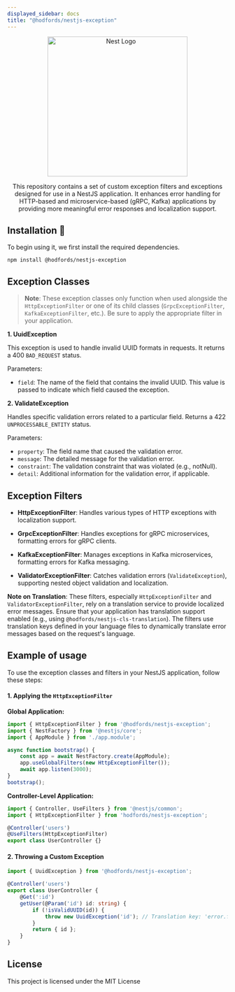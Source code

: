 ```yaml
---
displayed_sidebar: docs
title: "@hodfords/nestjs-exception"
---
```

<p align="center">
  <a href="http://opensource.hodfords.uk" target="blank"><img src="https://opensource.hodfords.uk/img/logo.svg" width="320" alt="Nest Logo" /></a>
</p>

<p align="center">
This repository contains a set of custom exception filters and exceptions designed for use in a NestJS application. It enhances error handling for HTTP-based and microservice-based (gRPC, Kafka) applications by providing more meaningful error responses and localization support.

</p>

## Installation 🤖

To begin using it, we first install the required dependencies.

```
npm install @hodfords/nestjs-exception
```

## Exception Classes

> **Note**: These exception classes only function when used alongside the `HttpExceptionFilter` or one of its child classes (`GrpcExceptionFilter`, `KafkaExceptionFilter`, etc.). Be sure to apply the appropriate filter in your application.

**1\. UuidException**

This exception is used to handle invalid UUID formats in requests. It returns a 400 `BAD_REQUEST` status.

Parameters:

- `field`: The name of the field that contains the invalid UUID. This value is passed to indicate which field caused the exception.

**2\. ValidateException**

Handles specific validation errors related to a particular field. Returns a 422 `UNPROCESSABLE_ENTITY` status.

Parameters:

- `property`: The field name that caused the validation error.
- `message`: The detailed message for the validation error.
- `constraint`: The validation constraint that was violated (e.g., notNull).
- `detail`: Additional information for the validation error, if applicable.

## Exception Filters

- **HttpExceptionFilter**: Handles various types of HTTP exceptions with localization support.

- **GrpcExceptionFilter**: Handles exceptions for gRPC microservices, formatting errors for gRPC clients.

- **KafkaExceptionFilter**: Manages exceptions in Kafka microservices, formatting errors for Kafka messaging.

- **ValidatorExceptionFilter**: Catches validation errors (`ValidateException`), supporting nested object validation and localization.

**Note on Translation**: These filters, especially `HttpExceptionFilter` and `ValidatorExceptionFilter`, rely on a translation service to provide localized error messages. Ensure that your application has translation support enabled (e.g., using `@hodfords/nestjs-cls-translation`). The filters use translation keys defined in your language files to dynamically translate error messages based on the request's language.

## Example of usage

To use the exception classes and filters in your NestJS application, follow these steps:

#### 1\. **Applying the `HttpExceptionFilter`**

**Global Application:**

```typescript
import { HttpExceptionFilter } from '@hodfords/nestjs-exception';
import { NestFactory } from '@nestjs/core';
import { AppModule } from './app.module';

async function bootstrap() {
    const app = await NestFactory.create(AppModule);
    app.useGlobalFilters(new HttpExceptionFilter());
    await app.listen(3000);
}
bootstrap();
```

**Controller-Level Application:**

```typescript
import { Controller, UseFilters } from '@nestjs/common';
import { HttpExceptionFilter } from 'hodfords/nestjs-exception';

@Controller('users')
@UseFilters(HttpExceptionFilter)
export class UserController {}
```

#### 2\. **Throwing a Custom Exception**

```typescript
import { UuidException } from '@hodfords/nestjs-exception';

@Controller('users')
export class UserController {
    @Get(':id')
    getUser(@Param('id') id: string) {
        if (!isValidUUID(id)) {
            throw new UuidException('id'); // Translation key: 'error.field_malformed'
        }
        return { id };
    }
}
```

## License

This project is licensed under the MIT License
